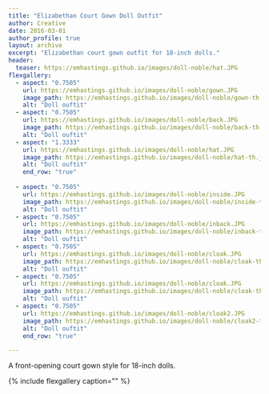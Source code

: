 ```yaml
---
title: "Elizabethan Court Gown Doll Outfit"
author: Creative
date: 2016-03-01
author_profile: true
layout: archive
excerpt: "Elizabethan court gown outfit for 18-inch dolls."
header:
  teaser: https://emhastings.github.io/images/doll-noble/hat.JPG
flexgallery:
  - aspect: "0.7505"
    url: https://emhastings.github.io/images/doll-noble/gown.JPG
    image_path: https://emhastings.github.io/images/doll-noble/gown-th.jpg
    alt: "Doll ouftit"  
  - aspect: "0.7505"
    url: https://emhastings.github.io/images/doll-noble/back.JPG
    image_path: https://emhastings.github.io/images/doll-noble/back-th.jpg
    alt: "Doll ouftit"
  - aspect: "1.3333"
    url: https://emhastings.github.io/images/doll-noble/hat.JPG
    image_path: https://emhastings.github.io/images/doll-noble/hat-th.jpg
    alt: "Doll ouftit" 
    end_row: "true"
    
  - aspect: "0.7505"
    url: https://emhastings.github.io/images/doll-noble/inside.JPG
    image_path: https://emhastings.github.io/images/doll-noble/inside-th.jpg
    alt: "Doll ouftit"  
  - aspect: "0.7505"
    url: https://emhastings.github.io/images/doll-noble/inback.JPG
    image_path: https://emhastings.github.io/images/doll-noble/inback-th.jpg
    alt: "Doll ouftit"
  - aspect: "0.7505"
    url: https://emhastings.github.io/images/doll-noble/cloak.JPG
    image_path: https://emhastings.github.io/images/doll-noble/cloak-th.jpg
    alt: "Doll ouftit"  
  - aspect: "0.7505"
    url: https://emhastings.github.io/images/doll-noble/cloak.JPG
    image_path: https://emhastings.github.io/images/doll-noble/cloak-th.jpg
    alt: "Doll ouftit"
  - aspect: "0.7505"
    url: https://emhastings.github.io/images/doll-noble/cloak2.JPG
    image_path: https://emhastings.github.io/images/doll-noble/cloak2-th.jpg
    alt: "Doll ouftit"
    end_row: "true"

---
```


A front-opening court gown style for 18-inch dolls.

{% include flexgallery caption="" %}


